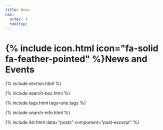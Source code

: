 ```yaml
---
title: News
nav:
  order: 4
  tooltip: 
---
```


# {% include icon.html icon="fa-solid fa-feather-pointed" %}News and Events


{% include section.html %}

{% include search-box.html %}

{% include tags.html tags=site.tags %}

{% include search-info.html %}

{% include list.html data="posts" component="post-excerpt" %}
